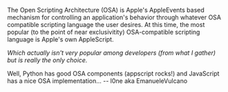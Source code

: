 The Open Scripting Architecture (OSA) is Apple's AppleEvents based mechanism for controlling an application's behavior through whatever OSA compatible scripting language the user desires. At this time, the most popular (to the point of near exclusivitity) OSA-compatible scripting language is Apple's own AppleScript.

*Which actually isn't very popular among developers (from what I gather) but is really the only choice.*

Well, Python has good OSA components (appscript rocks!) and JavaScript has a nice OSA implementation... -- l0ne aka EmanueleVulcano
